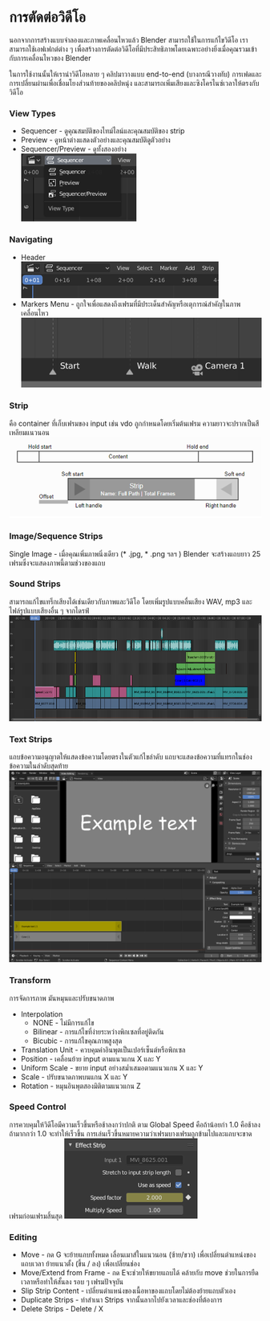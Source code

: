 # การตัดต่อวิดีโอ
  นอกจากการสร้างแบบจำลองและภาพเคลื่อนไหวแล้ว Blender สามารถใช้ในการแก้ไขวิดีโอ เราสามารถใช้เอฟเฟกต์ต่าง ๆ เพื่อสร้างการตัดต่อวิดีโอที่มีประสิทธิภาพโดยเฉพาะอย่างยิ่งเมื่อคุณรวมเข้ากับการเคลื่อนไหวของ Blender
  
  ในการใช้งานนั้นให้เรานำวิดีโอหลาย ๆ คลิปมาวางแบบ end-to-end (บางกรณีวางทับ) การเฟดและการเปลี่ยนผ่านเพื่อเชื่อมโยงส่วนท้ายของคลิปหนุ่ง และสามารถเพิ่มเสียงและซิงโครไนซ์เวลาให้ตรงกับวิดีโอ

### View Types
* Sequencer - ดูคุณสมบัติของไทม์ไลน์และคุณสมบัติของ strip
* Preview - ดูหน้าต่างแสดงตัวอย่างและคุณสมบัติดูตัวอย่าง
* Sequencer/Preview - ดูทั้งสองอย่าง\
![image](images/04.png)

### Navigating
* Header\
![image](images/05.png)
* Markers Menu - ถูกใจเพื่อแสดงถึงเฟรมที่มีประเด็นสำคัญหรือเตุการณ์สำคัญในภาพเคลื่อนไหว\
![image](images/06.png)

### Strip
  คือ container ที่เก็บเฟรมของ input เช่น vdo ถูกกำหนดโดยเริ่มต้นเฟรม ความยาวจะปรากเป็นสีเหลียมแนวนอน\
  ![image](images/07.png)
### Image/Sequence Strips
  Single Image - เมื่อคุณเพิ่มภาพนิ่งเดียว (* .jpg, * .png ฯลฯ ) Blender จะสร้างแถบยาว 25 เฟรมซึ่งจะแสดงภาพนี้ตามช่วงของแถบ
### Sound Strips
  สามารถแก้ไขแทร็กเสียงได้เช่นเดียวกับภาพและวิดีโอ โดยเพิ่มรูปแบบคลื่นเสียง WAV, mp3 และไฟล์รูปแบบเสียงอื่น ๆ จากไดรฟ์\
  ![image](images/08.png)
### Text Strips
  แถบข้อความอนุญาตให้แสดงข้อความโดยตรงในตัวแก้ไขลำดับ แถบจะแสดงข้อความที่แทรกในช่องข้อความในลำดับสุดท้าย\
  ![image](images/09.png)
### Transform
  การจัดการภาพ มันหมุนและปรับขนาดภาพ
  * Interpolation
    * NONE - ไม่มีการแก้ไข
    * Bilinear - การแก้ไขที่ง่ายระหว่างพิกเซลที่อยู่ติดกัน
    * Bicubic - การแก้ไขคุณภาพสูงสุด
  * Translation Unit - ควบคุมค่าอินพุตเป็นเปอร์เซ็นต์หรือพิกเซล
  * Position - เคลื่อนย้าย input ตามแนวแกน X และ Y
  * Uniform Scale - ขยาย input อย่างสม่ำเสมอตามแนวแกน X และ Y
  * Scale - ปรับขนาดภาพบนแกน X และ Y
  * Rotation - หมุนอินพุตสองมิติตามแนวแกน Z
### Speed Control
  การควบคุมให้วิดีโอมีความเร็วขึ้นหรือช้าลงกว่าปกติ ตาม Global Speed คือถ้าน้อยก่า 1.0 คือช้าลง ถ้ามากกว่า 1.0 จะทำให้เร็วขึ้น การเล่นเร็วขึ้นหมายความว่าเฟรมบางเฟรมถูกข้ามไปและแถบจะขาดเฟรมก่อนเฟรมสิ้นสุด
  ![image](images/10.png)
### Editing
  * Move - กด G จะย้ายแถบทั้งหมด เลื่อนเมาส์ในแนวนอน (ซ้าย/ขวา) เพื่อเปลี่ยนตำแหน่งของแถบเวลา ย้ายแนวตั้ง (ขึ้น / ลง) เพื่อเปลี่ยนช่อง
  * Move/Extend from Frame - กด Eจะช่วยให้ขยายแถบได้ คล้ายกับ move ช่วยในการยืดเวลาหรือทำให้สั้นลง รอบ ๆ เฟรมปัจจุบัน
  * Slip Strip Content - เปลี่ยนตำแหน่งของเนื้อหาของแถบโดยไม่ต้องย้ายแถบตัวเอง
  * Duplicate Strips - ทำสำเนา Strips จากนั้นลากไปยังเวลาและช่องที่ต้องการ
  * Delete Strips - Delete / X
